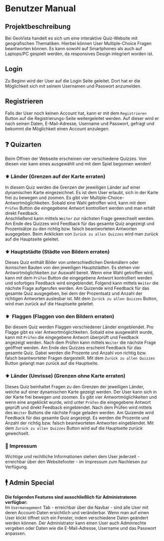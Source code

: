 # Benutzer Manual

## Projektbeschreibung
Bei GeoVista handelt es sich um eine interaktive Quiz-Website mit geografischen Thematiken. Hierbei können User Multiple-Choice Fragen beantworten können. Es kann sowohl auf Smartphones als auch auf Laptops/PC gespielt werden, da responsives Design integriert worden ist.

## Login
Zu Beginn wird der User auf die Login Seite geleitet. Dort hat er die Möglichkeit sich mit seinem Usernamen und Passwort anzumelden.

## Registrieren
Falls der User noch keinen Account hat, kann er mit dem `Registrieren` Button auf die Registrierungs-Seite weitergeleitet werden. Auf dieser wird er nach seinen Daten, E-Mail-Adresse, Username und Passwort, gefragt und bekommt die Möglichkeit einen Account anzulegen.

## ❓ Quizarten
Beim Öffnen der Webseite erscheinen vier verschiedene Quizzes. Von diesen vier kann eines ausgewählt und mit dem Spiel begonnen werden!

###  ⚜️ Länder (Grenzen auf der Karte erraten)
In diesem Quiz werden die Grenzen der jeweiligen Länder auf einer dynamischen Karte eingezeichnet. Es ist dem User erlaubt, sich in der Karte frei zu bewegen und zoomen. Es gibt vier Multiple-Choice-Antwortmöglichkeiten. Sobald eine Wahl getroffen wird, kann mit dem `Prüfen` Button die eingegebene Antwort kontrolliert werden und man erhält direkt Feedback.  
Anschließend kann mittels `Weiter` zur nächsten Frage gewechselt werden. Am Ende des Quizzes wird Feedback für das gesamte Quiz angezeigt und Prozentsätze zu den richtig bzw. falsch beantworteten Antworten ausgegeben. Beim Anklicken von `Zurück zu allen Quizzes` wird man zurück auf die Hauptseite geleitet.

### ⚜️ Hauptstädte (Städte von Bildern erraten)
Dieses Quiz enthält Bilder von unterschiedlichen Denkmälern oder ikonischen Bauten von den jeweiligen Hauptstädten. Es stehen vier Antwortmöglichkeiten zur Auswahl bereit. Wenn eine Wahl getroffen wird, kann mit dem `Prüfen` Button die eingegebene Antwort kontrolliert werden und sofortiges Feedback wird eingeblendet. Folgend kann mittels `Weiter` die nächste Frage aufgerufen werden. Am Quizende wird Feedback für das gesamte Quiz ausgegeben, bei dem der Prozentsatz und Anzahl der richtigen Antworten auslesbar ist. Mit dem `Zurück zu allen Quizzes` Button, wird man zurück auf die Hauptseite geleitet.

### ⚜️ ️ Flaggen (Flaggen von den Bildern erraten)
Bei diesem Quiz werden Flaggen verschiedener Länder eingeblendet. Pro Flagge gibt es vier Antwortmöglichkeiten. Sobald eine ausgewählt  wurde, kann mit `Prüfen` die eingegebene Antwort überprüft und Feedback angezeigt werden. Nach dem Prüfen kann mittels `Weiter` die nächste Frage geöffnet werden. Am Ende des Quizzes erscheint Feedback für das gesamte Quiz. Dabei werden die Prozente und Anzahl von richtig bzw. falsch beantworteter Fragen dargestellt. Mit dem `Zurück zu allen Quizzes` Button gelangt man zurück auf die Hauptseite.

### ⚜️ Länder (Umrisse) (Grenzen ohne Karte erraten)
Dieses Quiz beinhaltet Fragen zu den Grenzen der jeweiligen Länder, welche auf einer dynamischen Karte gezeigt werden. Der User kann sich in der Karte frei bewegen und zoomen. Es gibt vier Antwortmöglichkeiten und wenn eine angeklickt wurde, wird unter `Prüfen` die eingegebene Antwort geprüft und direkt Feedback eingeblendet. Nach dem Prüfen wird mittels des `Weiter` Buttons die nächste Frage geladen werden. Am Quizende wird Feedback für das gesamte Quiz angezeigt. Es werden die Prozente und Anzahl der richtig bzw. falsch beantworteten Antworten eingeblendet. Mit dem `Zurück zu allen Quizzes` Button wird auf die Hauptseite zurück gewechselt.

### 📄 Impressum 
Wichtige und rechtliche Informationen stehen dem User jederzeit - erreichbar über den Websitefooter - im Impressum zum Nachlesen zur Verfügung.

## 🕴 Admin Special
**Die folgenden Features sind ausschließlich für Administratoren verfügbar:**  
Im `Usermanagement` Tab - erreichbar über die Navbar - sind alle User mit deren Account-Daten ersichtlich und veränderbar. Wenn man auf einen User klickt öffnet sich ein Fenster, indem verschiedene Daten geändert werden können. Der Administrator kann einen User auch Adminrechte vergeben oder Daten wie die E-Mail-Adresse, Username und das Passwort anpassen.

